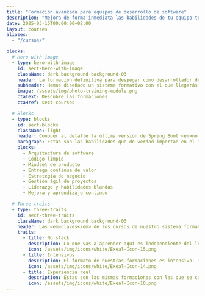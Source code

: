 ```yaml
---
title: "Formación avanzada para equipos de desarrollo de software"
description: "Mejora de forma inmediata las habilidades de tu equipo técnico con nuestros cursos intensivos (entre 1 y 5 días) de nivel medio-experto."
date: 2025-03-15T00:00:00+02:00
layout: courses
aliases:
  - "/cursos/"

blocks:
  # Hero with image
  - type: hero-with-image
    id: sect-hero-with-image
    className: dark background background-03
    header: La formación definitiva para despegar como desarrollador de software
    subheader: Hemos diseñado un sistema formativo con el que llegarás a un nivel superior como desarrollador, en <em>una experiencia transformadora</em> a nivel profesional y personal.
    image: /assets/img/photo-training-module.png
    ctaText: Descubre las formaciones
    ctaHref: sect-courses

  # Blocks
  - type: blocks
    id: sect-blocks
    className: light
    header: Conocer al detalle la última versión de Spring Boot <em>no te hace mejor desarrollador de software</em>.
    paragraph: Estas son las habilidades que de verdad importan en el mundo real. El sistema formativo de Exeal está diseñado para <em>transmitirtelas todas</em>.
    blocks:
      - Arquitectura de software
      - Código limpio
      - Mindset de producto
      - Entrega continua de valor
      - Estrategia de negocio
      - Gestión ágil de proyectos
      - Liderazgo y habilidades blandas
      - Mejora y aprendizaje continuo

  # Three traits
  - type: three-traits
    id: sect-three-traits
    className: dark background background-03
    header: Las <em>claves</em> de los cursos de nuestro sistema formativo.
    traits:
      - title: No stack
        description: Lo que vas a aprender aquí es independiente del lenguaje o framework que uses. <em>Vas a ser capaz de ver la Matrix</em> del desarrollo.
        icon: /assets/img/icons/white/Exeal-Icon-15.png
      - title: Intensivos
        description: El formato de nuestras formaciones es intensivo. Durante 2 días completos <em>te sumergirás de lleno</em> a trabajar en tu desarrollo profesional.
        icon: /assets/img/icons/white/Exeal-Icon-14.png
      - title: Experiencia real
        description: Estas son las mismas formaciones con las que se capacitan <em>desarrolladores de empresas top</em> a nivel nacional e internacional.
        icon: /assets/img/icons/white/Exeal-Icon-10.png
---
```

